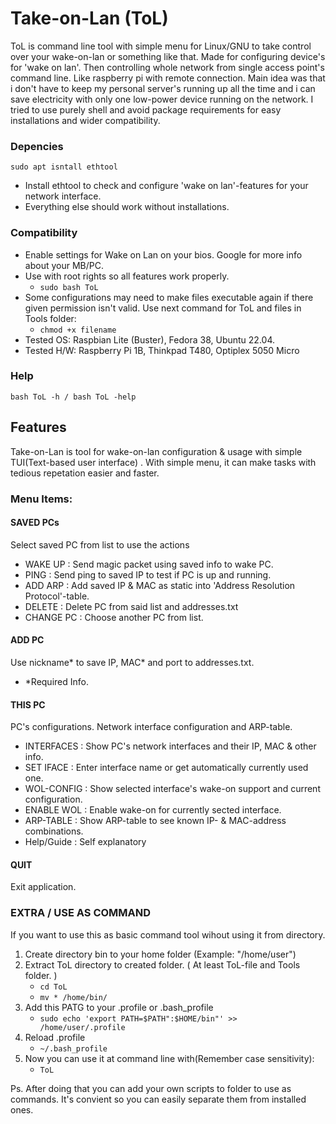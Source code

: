 # Take-on-Lan (ToL)

ToL is command line tool with simple menu for Linux/GNU to take control over your wake-on-lan or something like that.
Made for configuring device's for 'wake on lan'. Then controlling whole network from single access point's command line. Like raspberry pi with remote connection.
Main idea was that i don't have to keep my personal server's running up all the time and i can save electricity with only one low-power device running on the network.
I tried to use purely shell and avoid package requirements for easy installations and wider compatibility.


### Depencies

`sudo apt isntall ethtool`

- Install ethtool to check and configure 'wake on lan'-features for your network interface.
- Everything else should work without installations.

### Compatibility

- Enable settings for Wake on Lan on your bios. Google for more info about your MB/PC.
- Use with root rights so all features work properly.
  - `sudo bash ToL`
- Some configurations may need to make files executable again if there given permission isn't valid. Use next command for ToL and files in Tools folder:
  - `chmod +x filename`
- Tested OS: Raspbian Lite (Buster), Fedora 38, Ubuntu 22.04.
- Tested H/W: Raspberry Pi 1B, Thinkpad T480, Optiplex 5050 Micro

### Help

`bash ToL -h / bash ToL -help`

## Features

Take-on-Lan is tool for wake-on-lan configuration & usage with simple TUI(Text-based user interface) . With simple menu, it can make tasks with tedious repetation easier and faster.

### Menu Items:

#### SAVED PCs

Select saved PC from list to use the actions

- WAKE UP : Send magic packet using saved info to wake PC.
- PING : Send ping to saved IP to test if PC is up and running.
- ADD ARP : Add saved IP & MAC as static into 'Address Resolution Protocol'-table.
- DELETE : Delete PC from said list and addresses.txt
- CHANGE PC : Choose another PC from list.

#### ADD PC

Use nickname* to save IP, MAC* and port to addresses.txt.

- \*Required Info.

#### THIS PC

PC's configurations. Network interface configuration and ARP-table.

- INTERFACES : Show PC's network interfaces and their IP, MAC & other info.
- SET IFACE : Enter interface name or get automatically currently used one.
- WOL-CONFIG : Show selected interface's wake-on support and current configuration.
- ENABLE WOL : Enable wake-on for currently sected interface.
- ARP-TABLE : Show ARP-table to see known IP- & MAC-address combinations.
- Help/Guide : Self explanatory

#### QUIT

Exit application.

### EXTRA / USE AS COMMAND

If you want to use this as basic command tool wihout using it from directory.

1. Create directory bin to your home folder (Example: "/home/user")
2. Extract ToL directory to created folder. ( At least ToL-file and Tools folder. )
   - `cd ToL`
   - `mv * /home/bin/`
3. Add this PATG to your .profile or .bash_profile
   - `sudo echo 'export PATH=$PATH":$HOME/bin"' >> /home/user/.profile`
4. Reload .profile
   - `~/.bash_profile`
5. Now you can use it at command line with(Remember case sensitivity):
   - `ToL`

Ps. After doing that you can add your own scripts to folder to use as commands. It's convient so you can easily separate them from installed ones.

